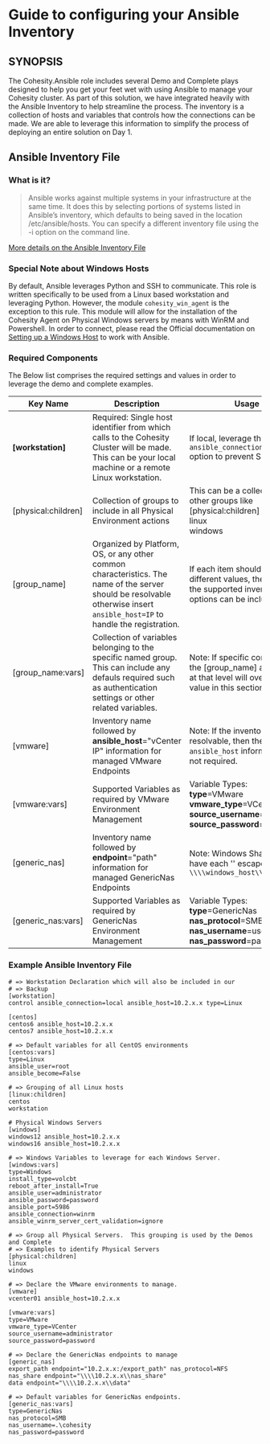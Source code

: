 # Guide to configuring your Ansible Inventory

## SYNOPSIS
The Cohesity.Ansible role includes several Demo and Complete plays designed to help you get your feet wet with using Ansible to manage your Cohesity cluster.  As part of this solution, we have integrated heavily with the Ansible Inventory to help streamline the process.  The inventory is a collection of hosts and variables that controls how the connections can be made.  We are able to leverage this information to simplify the process of deploying an entire solution on Day 1.

## Ansible Inventory File

### What is it?
> Ansible works against multiple systems in your infrastructure at the same time. It does this by selecting portions of systems listed in Ansible’s inventory, which defaults to being saved in the location /etc/ansible/hosts. You can specify a different inventory file using the -i <path> option on the command line.

[More details on the Ansible Inventory File](https://docs.ansible.com/ansible/latest/user_guide/intro_inventory.html)

### Special Note about Windows Hosts
By default, Ansible leverages Python and SSH to communicate.  This role is written specifically to be used from a Linux based workstation and leveraging Python.  However, the module `cohesity_win_agent` is the exception to this rule.  This module will allow for the installation of the Cohesity Agent on Physical Windows servers by means with WinRM and Powershell.  In order to connect, please read the Official documentation on [Setting up a Windows Host](https://docs.ansible.com/ansible/latest/user_guide/windows_setup.html) to work with Ansible.

### Required Components
The Below list comprises the required settings and values in order to leverage the demo and complete examples.

| Key Name | Description | Usage |
| --- | --- | --- |
| **[workstation]** | Required: Single host identifier from which calls to the Cohesity Cluster will be made.  This can be your local machine or a remote Linux workstation.  | If local, leverage the `ansible_connection=local` option to prevent SSH calls |
| [physical:children] | Collection of groups to include in all Physical Environment actions | This can be a collection of other groups like<br>[physical:children]<br>linux<br>windows |
| [group_name] | Organized by Platform, OS, or any other common characteristics.  The name of the server should be resolvable otherwise insert `ansible_host=IP` to handle the registration.|  If each item should have different values, then each of the supported inventory options can be included there. |
| [group_name:vars] | Collection of variables belonging to the specific named group.  This can include any defauls required such as authentication settings or other related variables. | Note: If specific configured in the [group_name] a variable at that level will override the value in this section. |
| [vmware] | Inventory name followed by **ansible_host**="vCenter IP" information for managed VMware Endpoints | Note: If the inventory name is resolvable, then the `ansible_host` information is not required. |
| [vmware:vars] | Supported Variables as required by VMware Environment Management | Variable Types:<br>**type**=VMware<br>**vmware_type**=VCenter<br>**source_username**=username<br>**source_password**=password|
| [generic_nas] | Inventory name followed by **endpoint**="path" information for managed GenericNas Endpoints | Note: Windows Shares must have each '\' escaped as such `\\\\windows_host\\share_name` |
| [generic_nas:vars] | Supported Variables as required by GenericNas Environment Management | Variable Types:<br>**type**=GenericNas<br>**nas_protocol**=SMB<br>**nas_username**=username<br>**nas_password**=password|

### Example Ansible Inventory File
```
# => Workstation Declaration which will also be included in our
# => Backup
[workstation]
control ansible_connection=local ansible_host=10.2.x.x type=Linux

[centos]
centos6 ansible_host=10.2.x.x
centos7 ansible_host=10.2.x.x

# => Default variables for all CentOS environments
[centos:vars]
type=Linux
ansible_user=root
ansible_become=False

# => Grouping of all Linux hosts
[linux:children]
centos
workstation

# Physical Windows Servers
[windows]
windows12 ansible_host=10.2.x.x
windows16 ansible_host=10.2.x.x

# => Windows Variables to leverage for each Windows Server.
[windows:vars]
type=Windows
install_type=volcbt
reboot_after_install=True
ansible_user=administrator
ansible_password=password
ansible_port=5986
ansible_connection=winrm
ansible_winrm_server_cert_validation=ignore

# => Group all Physical Servers.  This grouping is used by the Demos and Complete
# => Examples to identify Physical Servers
[physical:children]
linux
windows

# => Declare the VMware environments to manage.
[vmware]
vcenter01 ansible_host=10.2.x.x

[vmware:vars]
type=VMware
vmware_type=VCenter
source_username=administrator
source_password=password

# => Declare the GenericNas endpoints to manage
[generic_nas]
export_path endpoint="10.2.x.x:/export_path" nas_protocol=NFS
nas_share endpoint="\\\\10.2.x.x\\nas_share"
data endpoint="\\\\10.2.x.x\\data"

# => Default variables for GenericNas endpoints.
[generic_nas:vars]
type=GenericNas
nas_protocol=SMB
nas_username=.\cohesity
nas_password=password
```
